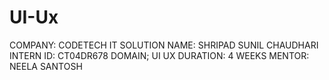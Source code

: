# UI-Ux

COMPANY: CODETECH IT SOLUTION 
NAME: SHRIPAD SUNIL CHAUDHARI
INTERN ID: CT04DR678
DOMAIN; UI UX
DURATION: 4 WEEKS
MENTOR: NEELA SANTOSH
